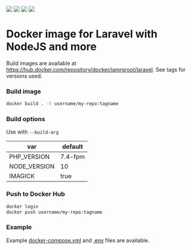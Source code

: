 ![](https://img.shields.io/docker/cloud/automated/iamrgroot/laravel)
![](https://img.shields.io/docker/cloud/build/iamrgroot/laravel)
![](https://img.shields.io/docker/image-size/iamrgroot/laravel)
![](https://img.shields.io/docker/pulls/iamrgroot/laravel)

# Docker image for Laravel with NodeJS and more

Build images are available at https://hub.docker.com/repository/docker/iamrgroot/laravel. See tags for versions used.

### Build image

```bash
docker build . -t username/my-repo:tagname
```

### Build options

Use with `--build-arg`

| var          | default |
|--------------|---------|
| PHP_VERSION  | 7.4-fpm |
| NODE_VERSION | 10      |
| IMAGICK      | true    |

### Push to Docker Hub

```bash
docker login
docker push username/my-repo:tagname
```

### Example

Example [docker-compose.yml](docker-compose.yml) and [.env](.env) files are available. 
